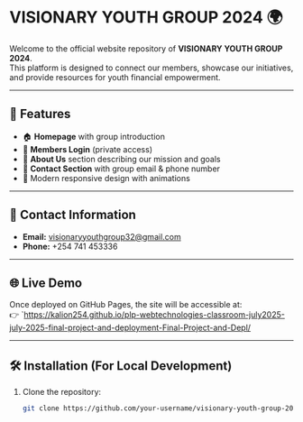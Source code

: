 # VISIONARY YOUTH GROUP 2024 🌍

Welcome to the official website repository of **VISIONARY YOUTH GROUP 2024**.  
This platform is designed to connect our members, showcase our initiatives, and provide resources for youth financial empowerment.

---

## 🚀 Features
- 🏠 **Homepage** with group introduction  
- 👥 **Members Login** (private access)  
- 💼 **About Us** section describing our mission and goals  
- 📩 **Contact Section** with group email & phone number  
- 🎨 Modern responsive design with animations  

---

## 📧 Contact Information
- **Email:** visionaryyouthgroup32@gmail.com  
- **Phone:** +254 741 453336  

---

## 🌐 Live Demo
Once deployed on GitHub Pages, the site will be accessible at:  
👉 `https://kalion254.github.io/plp-webtechnologies-classroom-july2025-july-2025-final-project-and-deployment-Final-Project-and-Depl/

---

## 🛠️ Installation (For Local Development)
1. Clone the repository:
   ```bash
   git clone https://github.com/your-username/visionary-youth-group-2024.git